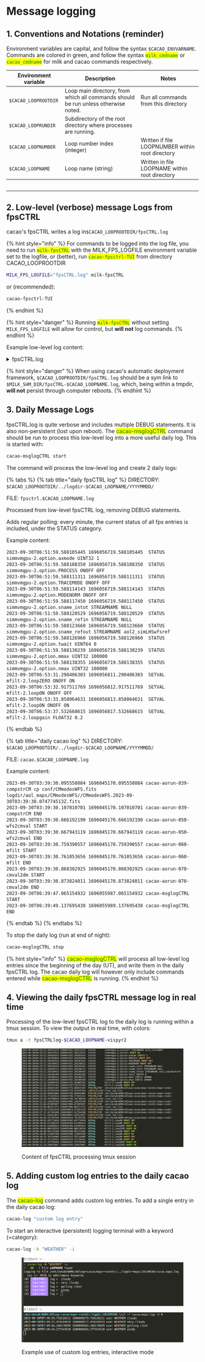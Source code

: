 # Message logging

## 1. Conventions and Notations (reminder)

Environment variables are capital, and follow the syntax `$CACAO_ENVVARNAME`.  Commands are colored in green, and follow the syntax <mark style="color:green;">`milk_cmdname`</mark> or <mark style="color:green;">`cacao_cmdname`</mark> for milk and cacao commands respectively.

| Environment variable | Description                                                                        | Notes                                            |
| -------------------- | ---------------------------------------------------------------------------------- | ------------------------------------------------ |
| `$CACAO_LOOPROOTDIR` | Loop main directory, from which all commands should be run unless otherwise noted. | Run all commands from this directory             |
| `$CACAO_LOOPRUNDIR`  | Subdirectory of the root directory where processes are running.                    |                                                  |
| `$CACAO_LOOPNUMBER`  | Loop number index (integer)                                                        | Written if file LOOPNUMBER within root directory |
| `$CACAO_LOOPNAME`    | Loop name (string)                                                                 | Written in file LOOPNAME within root directory   |

##

***

## 2. Low-level (verbose) message Logs from fpsCTRL

cacao's fpsCTRL writes a log in`$CACAO_LOOPROOTDIR/fpsCTRL.log`

{% hint style="info" %}
For commands to be logged into the log file, you need to run <mark style="color:green;">`milk-fpsCTRL`</mark> with the MILK\_FPS\_LOGFILE environment variable set to the logfile, or (better), run <mark style="color:green;">`cacao-fpsctrl-TUI`</mark> from directory CACAO\_LOOPROOTDIR

```bash
MILK_FPS_LOGFILE="fpsCTRL.log" milk-fpsCTRL
```

or (recommended):

```bash
cacao-fpsctrl-TUI
```
{% endhint %}

{% hint style="danger" %}
Running <mark style="color:green;">`milk-fpsCTRL`</mark> without setting `MILK_FPS_LOGFILE` will allow for control, but **will not** log commands.
{% endhint %}

Example low-level log content:

<details>

<summary>fpsCTRL.log</summary>

2023-09-19T01:08:42.555560692 1695085722.555560692 DEBUG CMDOK "setval acquWFS-2.procinfo.loopcntMax -1"&#x20;

2023-09-19T01:08:42.557115440 1695085722.557115440 DEBUG CMDRCV \[setval acquWFS-2.WFSnormfloor 1.0]&#x20;

2023-09-19T01:08:42.557133243 1695085722.557133243 DEBUG FPS ENTRY FOUND : acquWFS-2.WFSnormfloor 8 26&#x20;

2023-09-19T01:08:42.557139540 1695085722.557139540 SETVAL acquWFS-2.WFSnormfloor FLOAT32 1.000000&#x20;

2023-09-19T01:08:42.558075743 1695085722.558075743 DEBUG CMDOK "setval acquWFS-2.WFSnormfloor 1.0"&#x20;

2023-09-19T01:08:43.142855007 1695085723.142855007 DEBUG CMDRCV \[setval DMch2disp-10.option.voltmode OFF]&#x20;

2023-09-19T01:08:43.142872689 1695085723.142872689 DEBUG FPS ENTRY FOUND : DMch2disp-10.option.voltmode 4 29&#x20;

2023-09-19T01:08:43.142880289 1695085723.142880289 SETVAL DMch2disp-10.option.voltmode ONOFF OFF&#x20;



</details>

{% hint style="danger" %}
When using cacao's automatic deployment framework, `$CACAO_LOOPROOTDIR/fpsCTRL.log` should be a sym link to `$MILK_SHM_DIR/fpsCTRL-$CACAO_LOOPNAME.log`, which, being within a tmpdir, **will not** persist through computer reboots.
{% endhint %}



## 3. Daily Message Logs

fpsCTRL.log is quite verbose and includes multiple DEBUG statements. It is also non-persistent (lost upon reboot). The <mark style="color:green;">cacao-msglogCTRL</mark> command should be run to process this low-level log into a more useful daily log. This is started with:

```bash
cacao-msglogCTRL start
```

The command will process the low-level log and create 2 daily logs:

{% tabs %}
{% tab title="daily fpsCTRL log" %}
DIRECTORY: `$CACAO_LOOPROOTDIR/../logdir-$CACAO_LOOPNAME/YYYYMMDD/`

FILE: `fpsctrl.$CACAO_LOOPNAME.log`

Processed from low-level fpsCTRL log, removing DEBUG statements.

Adds regular polling: every minute, the current status of all fps entries is included, under the STATUS category.&#x20;

Example content:

```
2023-09-30T06:51:59.588105445 1696056719.588105445  STATUS       simmvmgpu-2.option.axmode UINT32 1
2023-09-30T06:51:59.588108350 1696056719.588108350  STATUS       simmvmgpu-2.option.PROCESS ONOFF OFF
2023-09-30T06:51:59.588111311 1696056719.588111311  STATUS       simmvmgpu-2.option.TRACEMODE ONOFF OFF
2023-09-30T06:51:59.588114143 1696056719.588114143  STATUS       simmvmgpu-2.option.MODENORM ONOFF OFF
2023-09-30T06:51:59.588117450 1696056719.588117450  STATUS       simmvmgpu-2.option.sname_intot STREAMNAME NULL
2023-09-30T06:51:59.588120529 1696056719.588120529  STATUS       simmvmgpu-2.option.sname_refin STREAMNAME NULL
2023-09-30T06:51:59.588123660 1696056719.588123660  STATUS       simmvmgpu-2.option.sname_refout STREAMNAME aol2_simLHSwfsref
2023-09-30T06:51:59.588126960 1696056719.588126960  STATUS       simmvmgpu-2.option.twait UINT64 0
2023-09-30T06:51:59.588130239 1696056719.588130239  STATUS       simmvmgpu-2.option.mmax UINT32 100000
2023-09-30T06:51:59.588138355 1696056719.588138355  STATUS       simmvmgpu-2.option.nmax UINT32 100000
2023-09-30T06:53:31.290406303 1696056811.290406303  SETVAL       mfilt-2.loopZERO ONOFF ON
2023-09-30T06:53:32.917511769 1696056812.917511769  SETVAL       mfilt-2.loopON ONOFF OFF
2023-09-30T06:53:33.858064631 1696056813.858064631  SETVAL       mfilt-2.loopON ONOFF ON
2023-09-30T06:53:37.532668615 1696056817.532668615  SETVAL       mfilt-2.loopgain FLOAT32 0.2

```
{% endtab %}

{% tab title="daily cacao log" %}
DIRECTORY: `$CACAO_LOOPROOTDIR/../logdir-$CACAO_LOOPNAME/YYYYMMDD/`

FILE: `cacao.$CACAO_LOOPNAME.log`

Example content:

```
2023-09-30T03:39:30.095558084 1696045170.095558084 cacao-aorun-039-compstrCM cp conf/CMmodesWFS.fits logdir/aol_maps/CMmodesWFS//CMmodesWFS.2023-09-30T03:39:30.074774513Z.fits
2023-09-30T03:39:30.107010701 1696045170.107010701 cacao-aorun-039-compstrCM END
2023-09-30T03:39:30.666192190 1696045170.666192190 cacao-aorun-050-wfs2cmval START
2023-09-30T03:39:30.667943119 1696045170.667943119 cacao-aorun-050-wfs2cmval END
2023-09-30T03:39:30.759390557 1696045170.759390557 cacao-aorun-060-mfilt START
2023-09-30T03:39:30.761053656 1696045170.761053656 cacao-aorun-060-mfilt END
2023-09-30T03:39:30.868302925 1696045170.868302925 cacao-aorun-070-cmval2dm START
2023-09-30T03:39:30.873824011 1696045170.873824011 cacao-aorun-070-cmval2dm END
2023-09-30T06:39:47.065154932 1696055987.065154932 cacao-msglogCTRL START
2023-09-30T06:39:49.137695438 1696055989.137695438 cacao-msglogCTRL END

```
{% endtab %}
{% endtabs %}

To stop the daily log (run at end of night):

```bash
cacao-msglogCTRL stop
```

{% hint style="info" %}
<mark style="color:green;">cacao-msglogCTRL</mark> will process all low-level log entries since the beginning of the day (UT), and write them in the daily fpsCTRL log. The cacao daily log will however only include commands entered while <mark style="color:green;">cacao-msglogCTRL</mark> is running.
{% endhint %}



## 4. Viewing the daily fpsCTRL message log in real time

Processing of the low-level fpsCTRL log to the daily log is running within a tmux session. To view the output in real time, with colors:

```bash
tmux a -t fpsCTRLlog-$CACAO_LOOPNAME-vispyr2
```

<figure><img src="../.gitbook/assets/fpsCTRLlog-daily-tmux.png" alt=""><figcaption><p>Content of fpsCTRL processing tmux session</p></figcaption></figure>

## 5. Adding custom log entries to the daily cacao log

The <mark style="color:green;">cacao-log</mark> command adds custom log entries. To add a single entry in the daily cacao log:

```bash
cacao-log "custom log entry"
```

To start an interactive (persistent) logging terminal with a keyword (=category):

```bash
cacao-log -k "WEATHER" -i
```

<figure><img src="../.gitbook/assets/cacaolog-custom.png" alt=""><figcaption><p>Example use of custom log entries, interactive mode</p></figcaption></figure>

